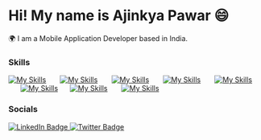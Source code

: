Hi! My name is Ajinkya Pawar 😄
========================================================================================================================================

🌍  I am a Mobile Application Developer based in India.
<br/>
 
### Skills

[![My Skills](https://skillicons.dev/icons?i=html,css)](https://skillicons.dev) &nbsp;&nbsp;&nbsp;&nbsp;&nbsp; [![My Skills](https://skillicons.dev/icons?i=js,ts)](https://skillicons.dev) &nbsp;&nbsp;&nbsp;&nbsp;&nbsp; [![My Skills](https://skillicons.dev/icons?i=react,nodejs)](https://skillicons.dev) &nbsp;&nbsp;&nbsp;&nbsp;&nbsp; [![My Skills](https://skillicons.dev/icons?i=next,redux)](https://skillicons.dev) &nbsp;&nbsp;&nbsp;&nbsp;&nbsp; [![My Skills](https://skillicons.dev/icons?i=tailwind,bootstrap)](https://skillicons.dev) &nbsp;&nbsp;&nbsp;&nbsp;&nbsp; [![My Skills](https://skillicons.dev/icons?i=firebase,jest)](https://skillicons.dev)&nbsp;&nbsp;&nbsp;&nbsp;&nbsp; [![My Skills](https://skillicons.dev/icons?i=webpack,vite)](https://skillicons.dev) &nbsp;&nbsp;&nbsp;&nbsp;&nbsp;  [![My Skills](https://skillicons.dev/icons?i=git,github)](https://skillicons.dev) &nbsp;&nbsp;&nbsp;&nbsp;&nbsp;
<br/>

### Socials

<div id="badges">
  <a href="https://www.linkedin.com/in/ajinkya-pawar-frontend/">
    <img src="https://img.shields.io/badge/LinkedIn-blue?style=for-the-badge&logo=linkedin&logoColor=white" alt="LinkedIn Badge"/>
  </a>
  <a href="https://twitter.com/AjinkyaPawar007">
    <img src="https://img.shields.io/badge/Twitter-blue?style=for-the-badge&logo=twitter&logoColor=white" alt="Twitter Badge"/>
  </a>
</div>

